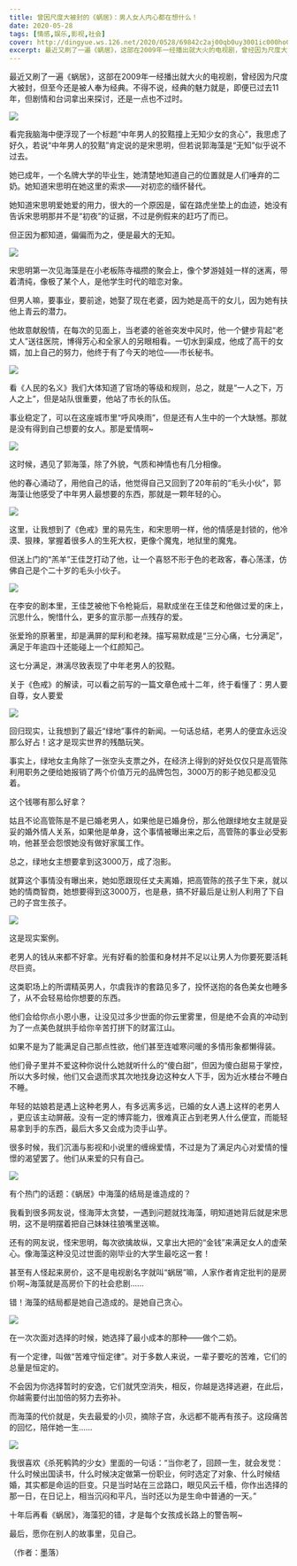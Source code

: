 ```yaml
---
title: 曾因尺度大被封的《蜗居》：男人女人内心都在想什么！
date: 2020-05-28
tags: [情感,娱乐,影视,社会]
cover: http://dingyue.ws.126.net/2020/0528/69842c2aj00qb0uy3001ic000ho00h9m.jpg
excerpt: 最近又刷了一遍《蜗居》，这部在2009年一经播出就大火的电视剧，曾经因为尺度大被封，但至今还是被人奉为经典。不得不说，经典的魅力就是，即便已过去11年，但剧情和台词拿出来探讨，还是一点也不过时。![](http://dingyue.ws
---
```

最近又刷了一遍《蜗居》，这部在2009年一经播出就大火的电视剧，曾经因为尺度大被封，但至今还是被人奉为经典。不得不说，经典的魅力就是，即便已过去11年，但剧情和台词拿出来探讨，还是一点也不过时。

![](http://dingyue.ws.126.net/2020/0528/69842c2aj00qb0uy3001ic000ho00h9m.jpg)  

看完我脑海中便浮现了一个标题“中年男人的狡黠撞上无知少女的贪心”，我思虑了好久，若说“中年男人的狡黠”肯定说的是宋思明，但若说郭海藻是“无知”似乎说不过去。

她已成年，一个名牌大学的毕业生，她清楚地知道自己的位置就是人们唾弃的二奶。她知道宋思明在她这里的索求——对初恋的缅怀替代。

她知道宋思明爱她爱的用力，很大的一个原因是，留在路虎坐垫上的血迹，她没有告诉宋思明那并不是“初夜”的证据，不过是例假来的赶巧了而已。

但正因为都知道，偏偏而为之，便是最大的无知。

![](http://dingyue.ws.126.net/2020/0528/d7a814b7j00qb0uy4002ac000ho00vgm.jpg)  

宋思明第一次见海藻是在小老板陈寺福攒的聚会上，像个梦游娃娃一样的迷离，带着清纯，像极了某个人，是他学生时代的暗恋对象。

但男人嘛，要事业，要前途，她娶了现在老婆，因为她是高干的女儿，因为她有扶他上青云的潜力。

他故意献殷情，在每次的见面上，当老婆的爸爸突发中风时，他一个健步背起“老丈人”送往医院，博得芳心和全家人的另眼相看。一切水到渠成，他成了高干的女婿，加上自己的努力，他终于有了今天的地位——市长秘书。

![](http://dingyue.ws.126.net/2020/0528/13edd105j00qb0uy4001jc000ho00ngm.jpg)  

看《人民的名义》我们大体知道了官场的等级和规则，总之，就是“一人之下，万人之上”，但是站队很重要，他站了市长的队伍。

事业稳定了，可以在这座城市里“呼风唤雨”，但是还有人生中的一个大缺憾。那就是没有得到自己想要的女人。那是爱情啊~

![](http://dingyue.ws.126.net/2020/0528/03769a59j00qb0uy4001kc000ho00l9m.jpg)  

这时候，遇见了郭海藻，除了外貌，气质和神情也有几分相像。

他的春心涌动了，用他自己的话，他觉得自己又回到了20年前的“毛头小伙”，郭海藻让他感受了中年男人最想要的东西，那就是一颗年轻的心。

![](http://dingyue.ws.126.net/2020/0528/1e1f53b4j00qb0uy5000yc000dx00aem.jpg)  

这里，让我想到了《色戒》里的易先生，和宋思明一样，他的情感是封锁的，他冷漠、狠辣，掌握着很多人的生死大权，更像个魔鬼，地狱里的魔鬼。

但送上门的“羔羊”王佳芝打动了他，让一个喜怒不形于色的老政客，春心荡漾，仿佛自己是个二十岁的毛头小伙子。

![](http://dingyue.ws.126.net/2020/0528/248bea23j00qb0uy5000oc000hs00a0m.jpg)  

在李安的剧本里，王佳芝被他下令枪毙后，易默成坐在王佳芝和他做过爱的床上，沉思什么，惋惜什么，更多的宣示那一点残存的爱。

张爱玲的原著里，却是满屏的犀利和老辣。描写易默成是“三分心痛，七分满足”，满足于年逾四十还能碰上一个红颜知己。

这七分满足，淋漓尽致表现了中年老男人的狡黠。

关于《色戒》的解读，可以看之前写的一篇文章色戒十二年，终于看懂了：男人要自尊，女人要爱

![](http://dingyue.ws.126.net/2020/0528/4a2574baj00qb0uy6000tc000gj00bzm.jpg)  

回归现实，让我想到了最近“绿地”事件的新闻。一句话总结，老男人的便宜永远没那么好占！这才是现实世界的残酷玩笑。

事实上，绿地女主角除了一张空头支票之外，在经济上得到的好处仅仅只是高管陈利用职务之便给她报销了两个价值万元的品牌包包，3000万的影子她见都没见着。

这个钱哪有那么好拿？

姑且不论高管陈是不是已婚老男人，如果他是已婚身份，那么他跟绿地女主就是妥妥的婚外情人关系，如果他是单身，这个事情被曝出来之后，高管陈的事业必受影响，他甚至会怨恨她没有做好家属工作。

总之，绿地女主想要拿到这3000万，成了泡影。

就算这个事情没有曝出来，她如愿跟现任丈夫离婚，把高管陈的孩子生下来，就以她的情商智商，她想要得到这3000万，也是悬，搞不好最后是让别人利用了下自己的子宫生孩子。

![](http://dingyue.ws.126.net/2020/0528/5d2f13acj00qb0uy6000qc000ho009zm.jpg)  

这是现实案例。

老男人的钱从来都不好拿。光有好看的脸蛋和身材并不足以让男人为你要死要活耗尽巨资。

这类职场上的所谓精英男人，尔虞我诈的套路见多了，投怀送抱的各色美女也睡多了，从不会轻易给你想要的东西。

他们会给你点小恩小惠，让没见过多少世面的你云里雾里，但是绝不会真的冲动到为了一点美色就拱手给你辛苦打拼下的财富江山。

如果不是为了能满足自己那点性欲，他们甚至连嘘寒问暖的多情形象都懒得装。

他们骨子里并不爱这种你说什么她就听什么的“傻白甜”，但因为傻白甜易于掌控，所以大多时候，他们又会退而求其次地找身边这种女人下手，因为近水楼台不睡白不睡。

年轻的姑娘若是遇上这种老男人，有多远离多远，已婚的女人遇上这样的老男人
，更应该主动屏蔽。没有一定的博弈能力，很难真正占到老男人什么便宜，而能轻易拿到手的东西，最后大多又会成为烫手山芋。

很多时候，我们沉湎与影视和小说里的缠绵爱情，不过是为了满足内心对爱情的憧憬的渴望罢了。他们从来爱的只有自己。

![](http://dingyue.ws.126.net/2020/0528/fc7bd271j00qb0uy7000bc000du008jm.jpg)  

有个热门的话题：《蜗居》中海藻的结局是谁造成的？

我看到很多网友说，怪海萍太贪婪，一遇到问题就找海藻，明知道她背后就是宋思明，这不是明摆着把自己妹妹往狼嘴里送嘛。

还有的网友说，怪宋思明，每次欲擒故纵，又拿出大把的“金钱”来满足女人的虚荣心。像海藻这种没见过世面的刚毕业的大学生最吃这一套！

甚至有人怪起来房价，这不是电视剧名字就叫“蜗居”嘛，人家作者肯定批判的是房价啊~海藻就是高房价下的社会悲剧......

错！海藻的结局都是她自己造成的。是她自己贪心。

![](http://dingyue.ws.126.net/2020/0528/a20dbfc7j00qb0uy7000jc000dv0096m.jpg)  

在一次次面对选择的时候，她选择了最小成本的那种——做个二奶。

有一个定律，叫做“苦难守恒定律”。对于多数人来说，一辈子要吃的苦难，它们的总量是恒定的。

不会因为你选择暂时的安逸，它们就凭空消失，相反，你越是选择逃避，在此后，你越需要付出加倍的努力去弥补。

而海藻的代价就是，失去最爱的小贝，摘除子宫，永远都不能再有孩子。这段痛苦的回忆，陪伴她一生......

![](http://dingyue.ws.126.net/2020/0528/6776bc2bj00qb0uy70016c000hs00b5m.jpg)  

我很喜欢《杀死鹌鹑的少女》里面的一句话：“当你老了，回顾一生，就会发觉：什么时候出国读书，什么时候决定做第一份职业，何时选定了对象、什么时候结婚，其实都是命运的巨变。只是当时站在三岔路口，眼见风云千樯，你作出选择的那一日，在日记上，相当沉闷和平凡，当时还以为是生命中普通的一天。”

十年后再看《蜗居》，海藻犯的错，才是每个女孩成长路上的警告啊~

最后，愿你在别人的故事里，见自己。

（作者：墨落）

